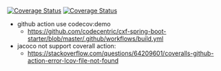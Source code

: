 [![Coverage Status](https://coveralls.io/repos/github/goldenxinxing/test-coverage/badge.svg)](https://coveralls.io/github/goldenxinxing/test-coverage)
[![Coverage Status](https://coveralls.io/repos/github/star-whale/starwhale/badge.svg?branch=main)](https://coveralls.io/github/star-whale/starwhale?branch=main)

- github action use codecov:demo
  - https://github.com/codecentric/cxf-spring-boot-starter/blob/master/.github/workflows/build.yml
- jacoco not support coverall action:
  - https://stackoverflow.com/questions/64209601/coveralls-github-action-error-lcov-file-not-found